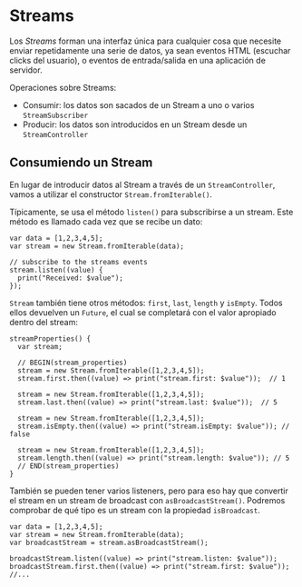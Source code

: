 # Streams

Los *Streams* forman una interfaz única para cualquier cosa que necesite enviar
repetidamente una serie de datos, ya sean eventos HTML (escuchar clicks del usuario),
o eventos de entrada/salida en una aplicación de servidor.

Operaciones sobre Streams:

- Consumir: los datos son sacados de un Stream a uno o varios `StreamSubscriber`
- Producir: los datos son introducidos en un Stream desde un `StreamController`

## Consumiendo un Stream

En lugar de introducir datos al Stream a través de un `StreamController`, vamos a
utilizar el constructor `Stream.fromIterable()`.

Típicamente, se usa el método `listen()` para subscribirse a un stream. Este método
es llamado cada vez que se recibe un dato:

```
var data = [1,2,3,4,5];
var stream = new Stream.fromIterable(data);

// subscribe to the streams events
stream.listen((value) {
  print("Received: $value");
});
```

`Stream` también tiene otros métodos: `first`, `last`, `length` y `isEmpty`. Todos
ellos devuelven un `Future`, el cual se completará con el valor apropiado dentro del
stream:

```
streamProperties() {
  var stream;

  // BEGIN(stream_properties)
  stream = new Stream.fromIterable([1,2,3,4,5]);
  stream.first.then((value) => print("stream.first: $value"));  // 1

  stream = new Stream.fromIterable([1,2,3,4,5]);
  stream.last.then((value) => print("stream.last: $value"));  // 5  

  stream = new Stream.fromIterable([1,2,3,4,5]);
  stream.isEmpty.then((value) => print("stream.isEmpty: $value")); // false

  stream = new Stream.fromIterable([1,2,3,4,5]);
  stream.length.then((value) => print("stream.length: $value")); // 5
  // END(stream_properties)
}
```

También se pueden tener varios listeners, pero para eso hay que convertir el stream
en un stream de broadcast con `asBroadcastStream()`. Podremos comprobar de qué tipo
es un stream con la propiedad `isBroadcast`.

```
var data = [1,2,3,4,5];
var stream = new Stream.fromIterable(data);
var broadcastStream = stream.asBroadcastStream();

broadcastStream.listen((value) => print("stream.listen: $value")); 
broadcastStream.first.then((value) => print("stream.first: $value"));
//...
```

